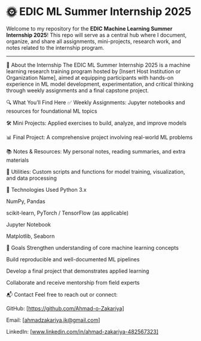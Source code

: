 # 🌞 EDIC ML Summer Internship 2025

Welcome to my repository for the **EDIC Machine Learning Summer Internship 2025**! This repo will serve as a central hub where I document, organize, and share all assignments, mini-projects, research work, and notes related to the internship program.

---
🧠 About the Internship
The EDIC ML Summer Internship 2025 is a machine learning research training program hosted by [Insert Host Institution or Organization Name], aimed at equipping participants with hands-on experience in ML model development, experimentation, and critical thinking through weekly assignments and a final capstone project.

🔍 What You’ll Find Here
✅ Weekly Assignments: Jupyter notebooks and resources for foundational ML topics

🛠️ Mini Projects: Applied exercises to build, analyze, and improve models

📊 Final Project: A comprehensive project involving real-world ML problems

📚 Notes & Resources: My personal notes, reading summaries, and extra materials

🧰 Utilities: Custom scripts and functions for model training, visualization, and data processing

🚀 Technologies Used
Python 3.x

NumPy, Pandas

scikit-learn, PyTorch / TensorFlow (as applicable)

Jupyter Notebook

Matplotlib, Seaborn

📌 Goals
Strengthen understanding of core machine learning concepts

Build reproducible and well-documented ML pipelines

Develop a final project that demonstrates applied learning

Collaborate and receive mentorship from field experts

📬 Contact
Feel free to reach out or connect:

GitHub: [https://github.com/Ahmad-o-Zakariya]

Email: [ahmadzakariya.jk@gmail.com]

LinkedIn: [www.linkedin.com/in/ahmad-zakariya-482567323]

